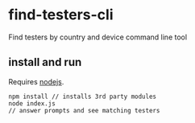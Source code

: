 # find-testers-cli

Find testers by country and device command line tool

## install and run

Requires [nodejs](http://nodejs.org/).

    npm install // installs 3rd party modules
    node index.js
    // answer prompts and see matching testers